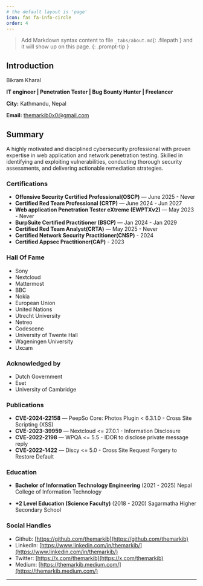```yaml
---
# the default layout is 'page'
icon: fas fa-info-circle
order: 4
---
```


> Add Markdown syntax content to file `_tabs/about.md`{: .filepath } and it will show up on this page.
{: .prompt-tip }

## Introduction

Bikram Kharal

**IT engineer \| Penetration Tester \| Bug Bounty Hunter \| Freelancer**

**City:** Kathmandu, Nepal 

**Email:** [themarkib0x0@gmail.com](mailto:themarkib0x0@gmail.com)

## Summary

A highly motivated and disciplined cybersecurity professional with proven expertise in web
application and network penetration testing. Skilled in identifying and exploiting vulnerabilities,
conducting thorough security assessments, and delivering actionable remediation strategies.

### Certifications

* **Offensive Security Certified Professional(OSCP)** — June 2025 - Never
* **Certified Red Team Professional (CRTP)** — June 2024 - Jun 2027
* **Web application Penetration Tester eXtreme (EWPTXv2)** — May 2023 - Never
* **BurpSuite Certified Practitioner (BSCP)** — Jan 2024 - Jan 2029
* **Certified Red Team Analyst(CRTA)** — May 2025 - Never
* **Certified Network Security Practitioner(CNSP)** - 2024
* **Certified Appsec Practitioner(CAP)** - 2023

### Hall Of Fame

* Sony
* Nextcloud
* Mattermost
* BBC
* Nokia
* European Union
* United Nations
* Utrecht University
* Netreo
* Codescene
* University of Twente Hall
* Wageningen University
* Uxcam
  
### Acknowledged by

* Dutch Government
* Eset
* University of Cambridge

### Publications

* **CVE-2024-22158** — PeepSo Core: Photos Plugin < 6.3.1.0 - Cross Site Scripting (XSS)
* **CVE-2023-39959** — Nextcloud <= 27.0.1 - Information Disclosure
* **CVE-2022-2198** — WPQA <= 5.5 - IDOR to disclose private message reply
* **CVE-2022-1422** — Discy <= 5.0 - Cross Site Request Forgery to Restore Default


  
### Education

* **Bachelor of Information Technology Engineering** (2021 - 2025)
  Nepal College of Information Technology

* **+2 Level Education (Science Faculty)** (2018 - 2020)
  Sagarmatha Higher Secondary School

### Social Handles

* Github: [https://github.com/themarkib](https://github.com/themarkib)
* LinkedIn: [https://www.linkedin.com/in/themarkib/](https://www.linkedin.com/in/themarkib/)
* Twitter: [https://x.com/themarkib](https://x.com/themarkib)
* Medium: [https://themarkib.medium.com/](https://themarkib.medium.com/)







---